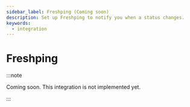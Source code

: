 ```yaml
---
sidebar_label: Freshping (Coming soon)
description: Set up Freshping to notify you when a status changes.
keywords:
  - integration
---
```


# Freshping

:::note

Coming soon. This integration is not implemented yet.

:::

